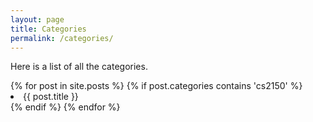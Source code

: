 ```yaml
---
layout: page 
title: Categories
permalink: /categories/
---
```


Here is a list of all the categories. 

<div class="post-categories">
  {% for post in site.posts %}
  {% if post.categories contains 'cs2150' %}
  <li>{{ post.title }}</li>
  {% endif %}
{% endfor %}

</div>